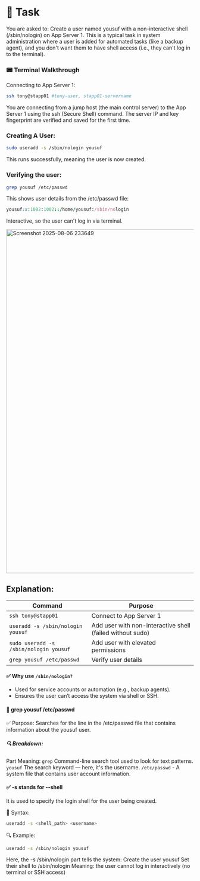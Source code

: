 # 🔧 Task

You are asked to:
Create a user named yousuf with a non-interactive shell (/sbin/nologin) on App Server 1.
This is a typical task in system administration where a user is added for automated tasks (like a backup agent), and you don't want them to have shell access (i.e., they can't log in to the terminal).

### 📟 Terminal Walkthrough

Connecting to App Server 1:

```bash
ssh tony@stapp01 #tony-user, stapp01-servername
```
You are connecting from a jump host (the main control server) to the App Server 1 using the ssh (Secure Shell) command.
The server IP and key fingerprint are verified and saved for the first time.

### Creating A User:

```bash
sudo useradd -s /sbin/nologin yousuf
```
This runs successfully, meaning the user is now created.

### Verifying the user:

```bash
grep yousuf /etc/passwd
```
This shows user details from the /etc/passwd file:

```ruby
yousuf:x:1002:1002::/home/yousuf:/sbin/nologin
```
Interactive, so the user can't log in via terminal.

<img width="1896" height="922" alt="Screenshot 2025-08-06 233649" src="https://github.com/user-attachments/assets/7fa92622-d714-4861-a396-de77ec0e75ae" />

## Explanation:

| Command                                 | Purpose                                              |
|-----------------------------------------|------------------------------------------------------|
| `ssh tony@stapp01`                      | Connect to App Server 1                              |
| `useradd -s /sbin/nologin yousuf`       | Add user with non-interactive shell (failed without sudo) |
| `sudo useradd -s /sbin/nologin yousuf`  | Add user with elevated permissions                   |
| `grep yousuf /etc/passwd`              | Verify user details                                  |

#### ✅ Why use `/sbin/nologin?`
- Used for service accounts or automation (e.g., backup agents).
- Ensures the user can’t access the system via shell or SSH.

#### 🔹 grep yousuf /etc/passwd
✅ Purpose:
Searches for the line in the /etc/passwd file that contains information about the yousuf user.

##### 🔍 Breakdown:
Part	Meaning:
`grep`	Command-line search tool used to look for text patterns.
`yousuf`	The search keyword — here, it's the username.
`/etc/passwd` -	A system file that contains user account information.

#### ✅ -s stands for --shell
It is used to specify the login shell for the user being created.

📌 Syntax:
```bash
useradd -s <shell_path> <username>
```
🔍 Example:
```bash
useradd -s /sbin/nologin yousuf
```
Here, the -s /sbin/nologin part tells the system:
Create the user yousuf
Set their shell to /sbin/nologin
Meaning: the user cannot log in interactively (no terminal or SSH access)
